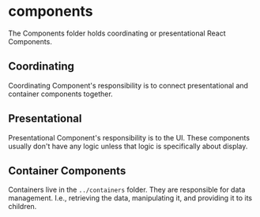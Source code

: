 # components

The Components folder holds coordinating or presentational React Components.

## Coordinating

Coordinating Component's responsibility is to connect presentational and container components together.

## Presentational

Presentational Component's responsibility is to the UI. These components usually don't have any logic unless that logic is specifically about display.

## Container Components

Containers live in the `../containers` folder. They are responsible for data management. I.e., retrieving the data, manipulating it, and providing it to its children.
